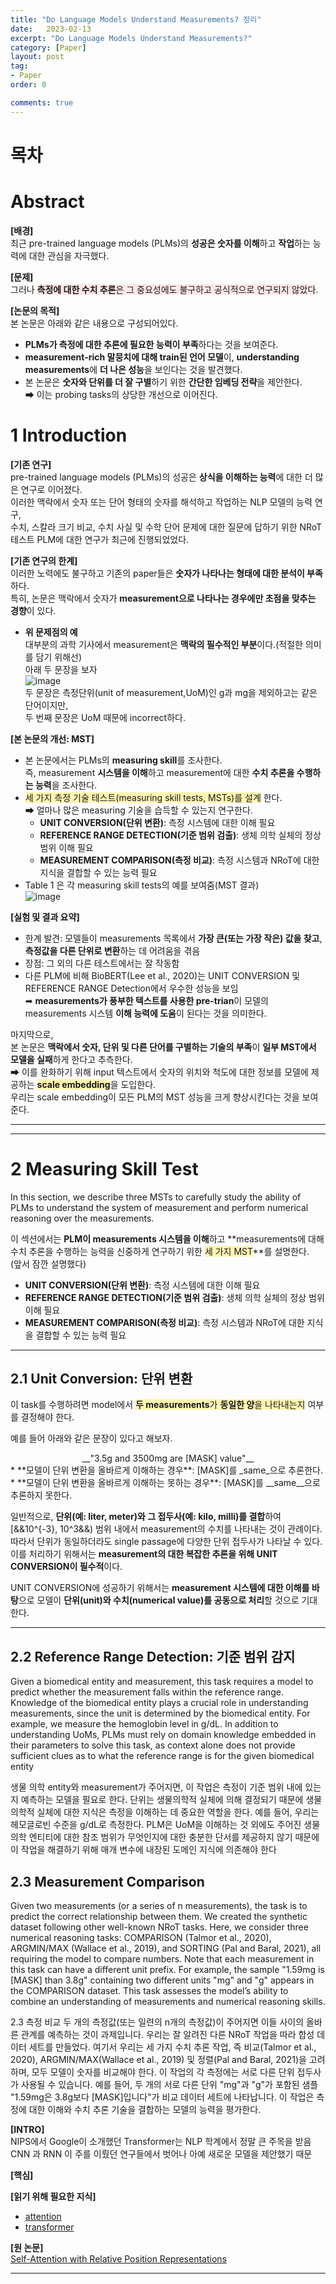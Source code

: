 ```yaml
---
title: "Do Language Models Understand Measurements? 정리"
date:   2023-02-13
excerpt: "Do Language Models Understand Measurements?"
category: [Paper]
layout: post
tag:
- Paper
order: 0

comments: true
---
```



# 목차 




# Abstract
<span style="background-color:#F5F5F5">**[배경]**</span>     
최근 pre-trained language models (PLMs)의 **성공은 숫자를 이해**하고 **작업**하는 능력에 대한 관심을 자극했다.     

<span style="background-color:#F5F5F5">**[문제]**</span>     
그러나 <span style="background-color:#FFE6E6">**측정에 대한 수치 추론**은 그 중요성에도 불구하고 공식적으로 연구되지 않았다</span>.    

<span style="background-color:#F5F5F5">**[논문의 목적]**</span>       
본 논문은 아래와 같은 내용으로 구성되어있다.     
* **PLMs가 측정에 대한 추론에 필요한 능력이 부족**하다는 것을 보여준다.       
* **measurement-rich 말뭉치에 대해 train된 언어 모델**이, **understanding measurements**에 **더 나은 성능**을 보인다는 것을 발견했다.     
* 본 논문은 **숫자와 단위를 더 잘 구별**하기 위한 **간단한 임베딩 전략**을 제안한다.   
➡ 이는 probing tasks의 상당한 개선으로 이어진다.   



# 1 Introduction
<span style="background-color:#F5F5F5">**[기존 연구]**</span>     
pre-trained language models (PLMs)의 성공은 **상식을 이해하는 능력**에 대한 더 많은 연구로 이어졌다.    
이러한 맥락에서 숫자 또는 단어 형태의 숫자를 해석하고 작업하는 NLP 모델의 능력 연구,    
수치, 스칼라 크기 비교, 수치 사실 및 수학 단어 문제에 대한 질문에 답하기 위한 NRoT 테스트 PLM에 대한 연구가 최근에 진행되었었다.       



<span style="background-color:#F5F5F5">**[기존 연구의 한계]**</span>     
이러한 노력에도 불구하고 기존의 paper들은 **숫자가 나타나는 형태에 대한 분석이 부족**하다.    
특히,  논문은 맥락에서 숫자가 **measurement으로 나타나는 경우에만 초점을 맞추는 경향**이 있다.   
* **위 문제점의 예**        
대부분의 과학 기사에서 measurement은 **맥락의 필수적인 부분**이다.(적절한 의미를 담기 위해선)   
아래 두 문장을 보자    
![image](https://user-images.githubusercontent.com/76824611/220443999-fd3d274d-c83b-48d2-80b9-067b155f6675.png)   
두 문장은 측정단위(unit of measurement,UoM)인 g과 mg을 제외하고는 같은 단어이지만,    
두 번째 문장은 UoM 때문에 incorrect하다.    


<span style="background-color:#F5F5F5">**[본 논문의 개선: MST]**</span>    
* 본 논문에서는 PLMs의 **measuring skill**를 조사한다.     
즉, measurement **시스템을 이해**하고 measurement에 대한 **수치 추론을 수행하는 능력**을 조사한다.     
* <span style="background-color:#fff5b1">세 가지 측정 기술 테스트(measuring skill tests, MSTs)를 설계</span> 한다.     
➡ 얼마나 많은 measuring 기술을 습득할 수 있는지 연구한다.       
   * **UNIT CONVERSION(단위 변환)**: 측정 시스템에 대한 이해 필요        
   * **REFERENCE RANGE DETECTION(기준 범위 검출)**: 생체 의학 실체의 정상 범위 이해 필요       
   * **MEASUREMENT COMPARISON(측정 비교)**: 측정 시스템과 NRoT에 대한 지식을 결합할 수 있는 능력 필요 
* Table 1 은 각 measuring skill tests의 예를 보여줌(MST 결과)      
![image](https://user-images.githubusercontent.com/76824611/223579239-cffa8d7f-e759-466e-ac85-7e19d00a71f1.png)


<span style="background-color:#F5F5F5">**[실험 및 결과 요약]**</span>    
* 한계 발견: 모델들이 measurements 목록에서 **가장 큰(또는 가장 작은) 값을 찾고**, **측정값을 다른 단위로 변환**하는 데 어려움을 겪음    
* 장점: 그 외의 다른 테스트에서는 잘 작동함       
* 다른 PLM에 비해 BioBERT(Lee et al., 2020)는 UNIT CONVERSION 및 REFERENCE RANGE Detection에서 우수한 성능을 보임     
➡ **measurements가 풍부한 텍스트를 사용한 pre-trian**이 모델의 measurements 시스템 **이해 능력에 도움**이 된다는 것을 의미한다.       


마지막으로,    
본 논문은 **맥락에서 숫자, 단위 및 다른 단어를 구별하는 기술의 부족**이 **일부 MST에서 모델을 실패**하게 한다고 추측한다.     
➡ 이를 완화하기 위해 input 텍스트에서 숫자의 위치와 척도에 대한 정보를 모델에 제공하는 <span style="background-color:#fff5b1">**scale  embedding**</span>을 도입한다.    
우리는 scale  embedding이 모든 PLM의 MST 성능을 크게 향상시킨다는 것을 보여준다.     



---
----

# 2 Measuring Skill Test
In this section, we describe three MSTs to carefully
study the ability of PLMs to understand the system
of measurement and perform numerical reasoning
over the measurements.

이 섹션에서는 **PLM이 measurements 시스템을 이해**하고 **measurements에 대해 수치 추론을 수행하는 능력을 신중하게 연구하기 위한 <span style="background-color:#fff5b1">세 가지 MST</span>**를 설명한다.    
(앞서 잠깐 설명했다)      
* **UNIT CONVERSION(단위 변환)**: 측정 시스템에 대한 이해 필요        
* **REFERENCE RANGE DETECTION(기준 범위 검출)**: 생체 의학 실체의 정상 범위 이해 필요       
* **MEASUREMENT COMPARISON(측정 비교)**: 측정 시스템과 NRoT에 대한 지식을 결합할 수 있는 능력 필요


----




## 2.1 Unit Conversion: 단위 변환
이 task를 수행하려면 model에서 <span style="background-color:#fff5b1">**두 measurements**가 **동일한 양**을 나타내는지</span> 여부를 결정해야 한다.        

예를 들어 아래와 같은 문장이 있다고 해보자.            
<center>__"3.5g and 3500mg are [MASK] value"__</center>          
* **모델이 단위 변환을 올바르게 이해하는 경우**: [MASK]를 _same_으로 추론한다.     
* **모델이 단위 변환을 올바르게 이해하는 못하는 경우**: [MASK]를 __same__으로 추론하지 못한다.     

일반적으로, **단위(예: liter, meter)와 그 접두사(예: kilo, milli)를 결합**하여 [&&10^{-3}, 10^3&&) 범위 내에서 measurement의 수치를 나타내는 것이 관례이다.        
따라서 단위가 동일하더라도 single passage에 다양한 단위 접두사가 나타날 수 있다.      
이를 처리하기 위해서는 **measurement의 대한 복잡한 추론을 위해 UNIT CONVERSION이 필수적**이다.     

UNIT CONVERSION에 성공하기 위해서는 **measurement 시스템에 대한 이해를 바탕**으로 모델이 **단위(unit)와 수치(numerical value)를 공동으로 처리**할 것으로 기대한다.     


---

## 2.2 Reference Range Detection: 기준 범위 감지
Given a biomedical entity and measurement, this
task requires a model to predict whether the measurement falls within the reference range. Knowledge of the biomedical entity plays a crucial role
in understanding measurements, since the unit is
determined by the biomedical entity. For example,
we measure the hemoglobin level in g/dL. In addition to understanding UoMs, PLMs must rely on
domain knowledge embedded in their parameters
to solve this task, as context alone does not provide
sufficient clues as to what the reference range is for
the given biomedical entity


생물 의학 entity와 measurement가 주어지면, 이 작업은 측정이 기준 범위 내에 있는지 예측하는 모델을 필요로 한다. 단위는 생물의학적 실체에 의해 결정되기 때문에 생물의학적 실체에 대한 지식은 측정을 이해하는 데 중요한 역할을 한다. 예를 들어, 우리는 헤모글로빈 수준을 g/dL로 측정한다. PLM은 UoM을 이해하는 것 외에도 주어진 생물 의학 엔티티에 대한 참조 범위가 무엇인지에 대한 충분한 단서를 제공하지 않기 때문에 이 작업을 해결하기 위해 매개 변수에 내장된 도메인 지식에 의존해야 한다

## 2.3 Measurement Comparison
Given two measurements (or a series of n measurements), the task is to predict the correct relationship between them. We created the synthetic dataset following other well-known NRoT
tasks. Here, we consider three numerical reasoning tasks: COMPARISON (Talmor et al., 2020),
ARGMIN/MAX (Wallace et al., 2019), and SORTING (Pal and Baral, 2021), all requiring the model
to compare numbers. Note that each measurement
in this task can have a different unit prefix. For
example, the sample "1.59mg is [MASK] than 3.8g"
containing two different units "mg" and "g" appears
in the COMPARISON dataset. This task assesses the
model’s ability to combine an understanding of
measurements and numerical reasoning skills.

2.3 측정 비교
두 개의 측정값(또는 일련의 n개의 측정값)이 주어지면 이들 사이의 올바른 관계를 예측하는 것이 과제입니다. 우리는 잘 알려진 다른 NRoT 작업을 따라 합성 데이터 세트를 만들었다. 여기서 우리는 세 가지 수치 추론 작업, 즉 비교(Talmor et al., 2020), ARGMIN/MAX(Wallace et al., 2019) 및 정렬(Pal and Baral, 2021)을 고려하며, 모두 모델이 숫자를 비교해야 한다. 이 작업의 각 측정에는 서로 다른 단위 접두사가 사용될 수 있습니다. 예를 들어, 두 개의 서로 다른 단위 "mg"과 "g"가 포함된 샘플 "1.59mg은 3.8g보다 [MASK]입니다"가 비교 데이터 세트에 나타납니다. 이 작업은 측정에 대한 이해와 수치 추론 기술을 결합하는 모델의 능력을 평가한다.





**[INTRO]**      
NIPS에서 Google이 소개했던 Transformer는 NLP 학계에서 정말 큰 주목을 받음  
CNN 과 RNN 이 주를 이뤘던 연구들에서 벗어나 아예 새로운 모델을 제안했기 때문    

**[핵심]**     

**[읽기 위해 필요한 지식]**    
* [attention](https://yerimoh.github.io/DL19/)       
* [transformer](https://yerimoh.github.io/Lan/)    


**[원 논문]**    
[Self-Attention with Relative Position Representations](https://arxiv.org/pdf/1803.02155.pdf)  


----
